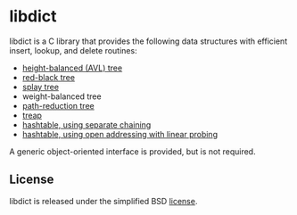 # libdict

libdict is a C library that provides the following data structures with efficient insert, lookup, and delete routines:
* [height-balanced (AVL) tree](http://en.wikipedia.org/wiki/AVL_tree)
* [red-black tree](http://en.wikipedia.org/wiki/Red-black_tree)
* [splay tree](http://en.wikipedia.org/wiki/Splay_tree)
* weight-balanced tree
* [path-reduction tree](https://cs.uwaterloo.ca/research/tr/1982/CS-82-07.pdf)
* [treap](http://en.wikipedia.org/wiki/Treap)
* [hashtable, using separate chaining](http://en.wikipedia.org/wiki/Hashtable#Separate_chaining)
* [hashtable, using open addressing with linear probing](http://en.wikipedia.org/wiki/Hashtable#Open_addressing)

A generic object-oriented interface is provided, but is not required.

## License

libdict is released under the simplified BSD [license](https://github.com/fmela/libdict/blob/master/LICENSE).
